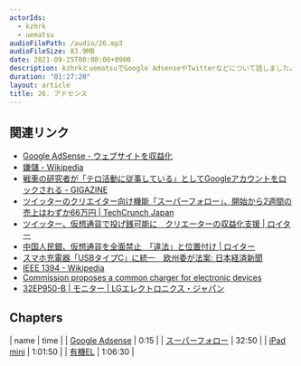 ```yaml
---
actorIds:
  - kzhrk
  - uematsu
audioFilePath: /audio/26.mp3
audioFileSize: 83.9MB
date: 2021-09-25T00:00:00+0900
description: kzhrkとuematsuでGoogle AdsenseやTwitterなどについて話しました。
duration: "01:27:20"
layout: article
title: 26. アドセンス
---
```


<!-- prettier-ignore-start -->

## 関連リンク

- [Google AdSense - ウェブサイトを収益化](https://www.google.com/intl/ja_jp/adsense/start/)
- [嫌儲 - Wikipedia](https://ja.wikipedia.org/wiki/%E5%AB%8C%E5%84%B2)
- [戦車の研究者が「テロ活動に従事している」としてGoogleアカウントをロックされる - GIGAZINE](https://gigazine.net/news/20210924-google-lock-account/)
- [ツイッターのクリエイター向け機能「スーパーフォロー」、開始から2週間の売上はわずか66万円 \| TechCrunch Japan](https://jp.techcrunch.com/2021/09/18/2021-09-16-twitter-super-follows-has-generated-only-around-6k-in-its-first-two-weeks/)
- [ツイッター、仮想通貨で投げ銭可能に　クリエーターの収益化支援 \| ロイター](https://jp.reuters.com/article/twitter-products-idJPKBN2GK045?feedType=RSS&feedName=special20)
- [中国人民銀、仮想通貨を全面禁止　「違法」と位置付け \| ロイター](https://jp.reuters.com/article/crypto-currency-china-idJPKBN2GK0RZ)
- [スマホ充電器「USBタイプC」に統一　欧州委が法案: 日本経済新聞](https://www.nikkei.com/article/DGXZQOGR233RF0T20C21A9000000/?n_cid=SNSTW001&n_tw=1632401202)
- [IEEE 1394 - Wikipedia](https://ja.wikipedia.org/wiki/IEEE_1394)
- [Commission proposes a common charger for electronic devices](https://ec.europa.eu/commission/presscorner/detail/en/ip_21_4613)
- [32EP950-B \| モニター \| LGエレクトロニクス・ジャパン](https://www.lg.com/jp/monitor/lg-32ep950-b)

## Chapters

| name | time |
| [Google Adsense](#t=0:15) | 0:15 |
| [スーパーフォロー](#t=32:50) | 32:50 |
| [iPad mini](#t=1:01:50) | 1:01:50 |
| [有機EL](#t=1:06:30) | 1:06:30 |

<!-- prettier-ignore-end -->
